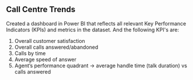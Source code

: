 ## Call Centre Trends

Created a dashboard in Power BI that reflects all relevant Key Performance Indicators (KPIs) and metrics in the dataset.
And the following KPI's are:
1. Overall customer satisfaction
2. Overall calls answered/abandoned
3. Calls by time
4. Average speed of answer
5. Agent’s performance quadrant -> average handle time (talk duration) vs calls answered
